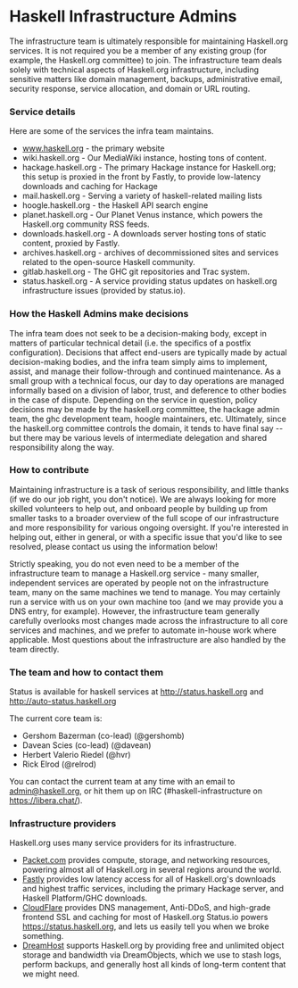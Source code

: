 # Haskell Infrastructure Admins

The infrastructure team is ultimately responsible for maintaining Haskell.org services. It is not required you be a member of any existing group (for example, the Haskell.org committee) to join. The infrastructure team deals solely with technical aspects of Haskell.org infrastructure, including sensitive matters like domain management, backups, administrative email, security response, service allocation, and domain or URL routing. 

### Service details

Here are some of the services the infra team maintains.

* www.haskell.org - the primary website
* wiki.haskell.org - Our MediaWiki instance, hosting tons of content.
* hackage.haskell.org - The primary Hackage instance for Haskell.org; this setup is proxied in the front by Fastly, to provide low-latency downloads and caching for Hackage
* mail.haskell.org - Serving a variety of haskell-related mailing lists
* hoogle.haskell.org - the Haskell API search engine
* planet.haskell.org - Our Planet Venus instance, which powers the Haskell.org community RSS feeds.
* downloads.haskell.org - A downloads server hosting tons of static content, proxied by Fastly.
* archives.haskell.org - archives of decommissioned sites and services related to the open-source Haskell community.
* gitlab.haskell.org - The GHC git repositories and Trac system.
* status.haskell.org - A service providing status updates on haskell.org infrastructure issues (provided by status.io).

### How the Haskell Admins make decisions

The infra team does not seek to be a decision-making body, except in matters of particular technical detail (i.e. the specifics of a postfix configuration). Decisions that affect end-users are typically made by actual decision-making bodies, and the infra team simply aims to implement, assist, and manage their follow-through and continued maintenance. As a small group with a technical focus, our day to day operations are managed informally based on a division of labor, trust, and deference to other bodies in the case of dispute. Depending on the service in question, policy decisions may be made by the haskell.org committee, the hackage admin team, the ghc development team, hoogle maintainers, etc. Ultimately, since the haskell.org committee controls the domain, it tends to have final say -- but there may be various levels of intermediate delegation and shared responsibility along the way.

### How to contribute

Maintaining infrastructure is a task of serious responsibility, and little thanks (if we do our job right, you don't notice). We are always looking for more skilled volunteers to help out, and onboard people by building up from smaller tasks to a broader overview of the full scope of our infrastructure and more responsibility for various ongoing oversight. If you're interested in helping out, either in general, or with a specific issue that you'd like to see resolved, please contact us using the information below!

Strictly speaking, you do not even need to be a member of the infrastructure team to manage a Haskell.org service - many smaller, independent services are operated by people not on the infrastructure team, many on the same machines we tend to manage. You may certainly run a service with us on your own machine too (and we may provide you a DNS entry, for example). However, the infrastructure team generally carefully overlooks most changes made across the infrastructure to all core services and machines, and we prefer to automate in-house work where applicable. Most questions about the infrastructure are also handled by the team directly.

### The team and how to contact them

Status is available for haskell services at http://status.haskell.org and http://auto-status.haskell.org

The current core team is:

*  Gershom Bazerman (co-lead) (@gershomb)
*  Davean Scies (co-lead) (@davean)
*  Herbert Valerio Riedel (@hvr)
*  Rick Elrod (@relrod)

You can contact the current team at any time with an email to admin@haskell.org, or hit them up on IRC (#haskell-infrastructure on https://libera.chat/).

### Infrastructure providers
Haskell.org uses many service providers for its infrastructure.

* [Packet.com](https://www.packet.com/) provides compute, storage, and networking resources, powering almost all of Haskell.org in several regions around the world. 
* [Fastly](https://www.fastly.com/) provides low latency access for all of Haskell.org's downloads and highest traffic services, including the primary Hackage server, and Haskell Platform/GHC downloads.
* [CloudFlare](https://www.cloudflare.com/) provides DNS management, Anti-DDoS, and high-grade frontend SSL and caching for most of Haskell.org
Status.io powers https://status.haskell.org, and lets us easily tell you when we broke something.
* [DreamHost](https://www.dreamhost.com/) supports Haskell.org by providing free and unlimited object storage and bandwidth via DreamObjects, which we use to stash logs, perform backups, and generally host all kinds of long-term content that we might need.

